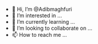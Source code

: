 - 👋 Hi, I’m @Adibmaghfuri
- 👀 I’m interested in ...
- 🌱 I’m currently learning ...
- 💞️ I’m looking to collaborate on ...
- 📫 How to reach me ...

<!---
Adibmaghfuri/Adibmaghfuri is a ✨ special ✨ repository because its `README.md` (this file) appears on your GitHub profile.
You can click the Preview link to take a look at your changes.
--->

